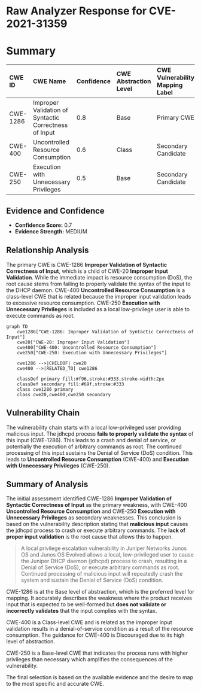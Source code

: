 # Raw Analyzer Response for CVE-2021-31359

# Summary
| CWE ID    | CWE Name                                                        | Confidence | CWE Abstraction Level | CWE Vulnerability Mapping Label | CWE-Vulnerability Mapping Notes |
| :-------- | :-------------------------------------------------------------- | :--------- | :-------------------- | :------------------------------ | :------------------------------ |
| CWE-1286  | Improper Validation of Syntactic Correctness of Input           | 0.8        | Base                  | Primary CWE                     | Allowed                       |
| CWE-400  | Uncontrolled Resource Consumption           | 0.6        | Class                  | Secondary Candidate                  | Discouraged                      |
| CWE-250   | Execution with Unnecessary Privileges                           | 0.5        | Base                  | Secondary Candidate                  | Allowed                       |

## Evidence and Confidence

*   **Confidence Score:** 0.7
*   **Evidence Strength:** MEDIUM

## Relationship Analysis
The primary CWE is CWE-1286 **Improper Validation of Syntactic Correctness of Input**, which is a child of CWE-20 **Improper Input Validation**. While the immediate impact is resource consumption (DoS), the root cause stems from failing to properly validate the syntax of the input to the DHCP daemon.
CWE-400 **Uncontrolled Resource Consumption** is a class-level CWE that is related because the improper input validation leads to excessive resource consumption.
CWE-250 **Execution with Unnecessary Privileges** is included as a local low-privilege user is able to execute commands as root.

```mermaid
graph TD
    cwe1286["CWE-1286: Improper Validation of Syntactic Correctness of Input"]
    cwe20["CWE-20: Improper Input Validation"]
    cwe400["CWE-400: Uncontrolled Resource Consumption"]
    cwe250["CWE-250: Execution with Unnecessary Privileges"]
    
    cwe1286 -->|CHILDOF| cwe20
    cwe400 -->|RELATED_TO| cwe1286
    
    classDef primary fill:#f96,stroke:#333,stroke-width:2px
    classDef secondary fill:#69f,stroke:#333
    class cwe1286 primary
    class cwe20,cwe400,cwe250 secondary
```

## Vulnerability Chain
The vulnerability chain starts with a local low-privileged user providing malicious input. The jdhcpd process **fails to properly validate the syntax** of this input (CWE-1286). This leads to a crash and denial of service, or potentially the execution of arbitrary commands as root. The continued processing of this input sustains the Denial of Service (DoS) condition. This leads to **Uncontrolled Resource Consumption** (CWE-400) and **Execution with Unnecessary Privileges** (CWE-250).

## Summary of Analysis
The initial assessment identified CWE-1286 **Improper Validation of Syntactic Correctness of Input** as the primary weakness, with CWE-400 **Uncontrolled Resource Consumption** and CWE-250 **Execution with Unnecessary Privileges** as secondary weaknesses. This conclusion is based on the vulnerability description stating that **malicious input** causes the jdhcpd process to crash or execute arbitrary commands. The **lack of proper input validation** is the root cause that allows this to happen.

> A local privilege escalation vulnerability in Juniper Networks Junos OS and Junos OS Evolved allows a local, low-privileged user to cause the Juniper DHCP daemon (jdhcpd) process to crash, resulting in a Denial of Service (DoS), or execute arbitrary commands as root. Continued processing of malicious input will repeatedly crash the system and sustain the Denial of Service (DoS) condition.

CWE-1286 is at the Base level of abstraction, which is the preferred level for mapping. It accurately describes the weakness where the product receives input that is expected to be well-formed but **does not validate or incorrectly validates** that the input complies with the syntax.

CWE-400 is a Class-level CWE and is related as the improper input validation results in a denial-of-service condition as a result of the resource consumption. The guidance for CWE-400 is Discouraged due to its high level of abstraction.

CWE-250 is a Base-level CWE that indicates the process runs with higher privileges than necessary which amplifies the consequences of the vulnerability.

The final selection is based on the available evidence and the desire to map to the most specific and accurate CWE.